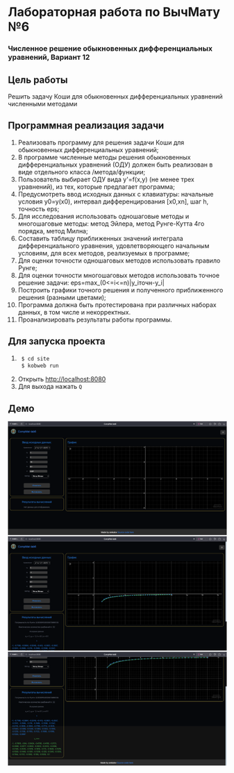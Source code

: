 # Лабораторная работа по ВычМату №6

### Численное решение обыкновенных дифференциальных уравнений, Вариант 12

## Цель работы

Решить задачу Коши для обыкновенных дифференциальных уравнений численными методами

## Программная реализация задачи

1. Реализовать программу для решения задачи Коши для обыкновенных дифференциальных уравнений;
2. В программе численные методы решения обыкновенных
   дифференциальных уравнений (ОДУ) должен быть реализован в
   виде отдельного класса /метода/функции;
3. Пользователь выбирает ОДУ вида y'=f(x,y)
   (не менее трех уравнений), из тех, которые предлагает программа;
4. Предусмотреть ввод исходных данных с клавиатуры: начальные
   условия y0=y(x0), интервал дифференцирования [x0,xn], шаг h,
   точность eps;
5. Для исследования использовать одношаговые методы и
   многошаговые методы: метод Эйлера, метод Рунге-Кутта 4го порядка, метод Милна;
6. Составить таблицу приближенных значений интеграла
   дифференциального уравнения, удовлетворяющего начальным
   условиям, для всех методов, реализуемых в программе;
7. Для оценки точности одношаговых методов использовать правило
   Рунге;
8. Для оценки точности многошаговых методов использовать точное
   решение задачи: eps=max_(0<=i<=n)|y_iточн-y_i|
9. Построить графики точного решения и полученного приближенного
   решения (разными цветами);
10. Программа должна быть протестирована при различных наборах
    данных, в том числе и некорректных.
11. Проанализировать результаты работы программы.

## Для запуска проекта

1. ```bash
    $ cd site
    $ kobweb run
    ``` 
2. Открыть [http://localhost:8080](http://localhost:8080)
3. Для выхода нажать `Q`

## Демо
![img.png](docs/imgs/img.png)
![img.png](docs/imgs/img2.png)
![img.png](docs/imgs/img3.png)

